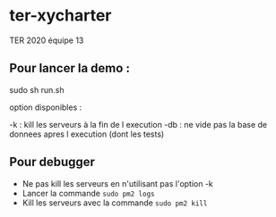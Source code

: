 # ter-xycharter
TER 2020 équipe 13

## Pour lancer la demo :

sudo sh run.sh

option disponibles :

-k : kill les serveurs à la fin de l execution
-db : ne vide pas la base de donnees apres l execution (dont les tests)

## Pour debugger

- Ne pas kill les serveurs en n'utilisant pas l'option -k
- Lancer la commande `sudo pm2 logs`
- Kill les serveurs avec la commande `sudo pm2 kill`